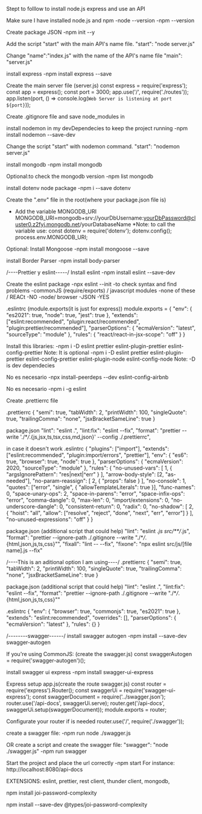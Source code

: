 Stept to folllow to install node.js express and use an API

Make sure I have installed node.js and npm
-node --version
-npm --version

Create package JSON
-npm init --y

Add the script "start" with the main API's name file.
"start": "node server.js"

Change "name":"index.js" with the name of the API's name file
"main": "server.js"

install express
-npm install express --save

Create the main server file (server.js)
const express = require('express');
const app = express();
const port = 3000;
app.use('/', require('./routes'));
app.listen(port, () => console.log(`Web Server is listening at port ${port}`));

Create .gitignore file and save node_modules in

install nodemon in my devDependecies to keep the project running
-npm install nodemon --save-dev

Change the script "start" with nodemon command.
"start": "nodemon server.js"

install mongodb
-npm install mongodb

Optional:to check the mongodb version
-npm list mongodb

install dotenv node package
-npm i --save dotenv

Create the ".env" file in the root(where your package.json file is)

- Add the variable MONGODB_URI
  MONGODB_URI=mongodb+srv://yourDbUsername:yourDbPassword@cluster0.z2fyj.mongodb.net/yourDatabaseName
  \*Note: to call the variable use:
  const dotenv = require('dotenv');
  dotenv.config();
  process.env.MONGODB_URI;

Optional: Install Mongoose
-npm install mongoose --save

install Border Parser
-npm install body-parser

/----Prettier y eslint-----/
Install eslint
-npm install eslint --save-dev

Create the eslint package
-npx eslint --init
-to check syntax and find problems
-commonJS (require/exports) / javascript modules
-none of these / REACt
-NO
-node/ browser
-JSON
-YES

.eslintrc (module.exports(it is just for express))
module.exports = {
"env": {
"es2021": true,
"node": true,
"jest": true
},
"extends": ["eslint:recommended", "plugin:react/recommended", "plugin:prettier/recommended"],
"parserOptions": {
"ecmaVersion": "latest",
"sourceType": "module"
},
"rules": {
"react/react-in-jsx-scope": "off"
}
}

Install this libraries:
-npm i -D eslint prettier eslint-plugin-prettier eslint-config-prettier
Note: It is optional
-npm i -D eslint prettier eslint-plugin-prettier eslint-config-prettier eslint-plugin-node eslint-config-node
Note: -D is dev dependecies

No es necesario
-npx install-peerdeps --dev eslint-config-airbnb

No es necesario
-npm i -g eslint

Create .prettierrc file

.prettierrc
{
"semi": true,
"tabWidth": 2,
"printWidth": 100,
"singleQuote": true,
"trailingComma": "none",
"jsxBracketSameLine": true
}

package.json
"lint": "eslint .",
"lint:fix": "eslint --fix",
"format": "prettier --write './\*_/_.{js,jsx,ts,tsx,css,md,json}' --config ./.prettierrc",

in case it doesn't work
.eslintrc
{
"plugins": ["import"],
"extends": ["eslint:recommended", "plugin:import/errors", "prettier"],
"env": {
"es6": true,
"browser": true,
"node": true
},
"parserOptions": {
"ecmaVersion": 2020,
"sourceType": "module"
},
"rules": {
"no-unused-vars": [
1,
{
"argsIgnorePattern": "res|next|^err"
}
],
"arrow-body-style": [2, "as-needed"],
"no-param-reassign": [
2,
{
"props": false
}
],
"no-console": 1,
"quotes": ["error", "single", { "allowTemplateLiterals": true }],
"func-names": 0,
"space-unary-ops": 2,
"space-in-parens": "error",
"space-infix-ops": "error",
"comma-dangle": 0,
"max-len": 0,
"import/extensions": 0,
"no-underscore-dangle": 0,
"consistent-return": 0,
"radix": 0,
"no-shadow": [
2,
{
"hoist": "all",
"allow": ["resolve", "reject", "done", "next", "err", "error"]
}
],
"no-unused-expressions": "off"
}
}

package.json (additional script that could help)
"lint": "eslint _.js src/\*\*/_.js",
"format": "prettier --ignore-path ./.gitignore --write \"./\*_/_.{html,json,js,ts,css}\"",
"fixall": "lint -- --fix",
"fixone": "npx eslint src/js/[file name].js --fix"

/----This is an aditional option I am using----/
.prettierrc
{
"semi": true,
"tabWidth": 2,
"printWidth": 100,
"singleQuote": true,
"trailingComma": "none",
"jsxBracketSameLine": true
}

package.json (additional script that could help)
"lint": "eslint .",
"lint:fix": "eslint --fix",
"format": "prettier --ignore-path ./.gitignore --write \"./\*_/_.{html,json,js,ts,css}\""

.eslintrc
{
"env": {
"browser": true,
"commonjs": true,
"es2021": true
},
"extends": "eslint:recommended",
"overrides": [],
"parserOptions": {
"ecmaVersion": "latest"
},
"rules": {}
}

/--------swagger------/
install swagger autogen
-npm install --save-dev swagger-autogen

If you're using CommonJS: (create the swagger.js)
const swaggerAutogen = require('swagger-autogen')();

install swagger ui express
-npm install swagger-ui-express

Express setup app.js(create the route swagger.js)
const router = require('express').Router();
const swaggerUi = require('swagger-ui-express');
const swaggerDocument = require('../swagger.json');
router.use('/api-docs', swaggerUi.serve);
router.get('/api-docs', swaggerUi.setup(swaggerDocument));
module.exports = router;

Configurate your router if is needed
router.use('/', require('./swagger'));

create a swagger file:
-npm run node ./swagger.js

OR create a script and create the swagger file:
"swagger": "node ./swagger.js"
-npm run swagger

Start the project and place the url correctly
-npm start
For instance: http://localhost:8080/api-docs

EXTENSIONS: eslint, prettier, rest client, thunder client,
mongodb,

npm install joi-password-complexity

npm install --save-dev @types/joi-password-complexity
